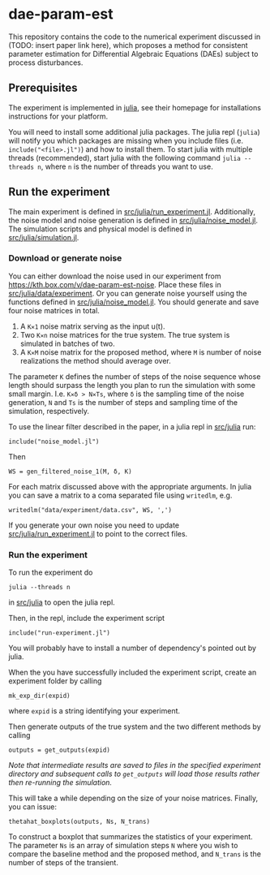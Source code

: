 # dae-param-est
This repository contains the code to the numerical experiment discussed in
(TODO: insert paper link here), which proposes a method for consistent parameter
estimation for Differential Algebraic Equations (DAEs) subject to process
disturbances.


## Prerequisites
The experiment is implemented in [julia](https://docs.julialang.org/en/v1/), see
their homepage for installations instructions for your platform.

You will need to install some additional julia packages. The julia repl
(`julia`) will notify you which packages are missing when you include files
(i.e. `include("<file>.jl")`) and how to install them. To start julia with
multiple threads (recommended), start julia with the following command `julia
--threads n`, where `n` is the number of threads you want to use.

## Run the experiment
The main experiment is defined in
[src/julia/run_experiment.jl](src/julia/run_experiment.jl). Additionally, the
noise model and noise generation is defined in
[src/julia/noise_model.jl](src/julia/noise_model.jl). The simulation scripts and
physical model is defined in [src/julia/simulation.jl](src/julia/simulation.jl).

### Download or generate noise
You can either download the noise used in our experiment from
https://kth.box.com/v/dae-param-est-noise. Place these files in
[src/julia/data/experiment](src/julia/data/experiment). Or you can generate
noise yourself using the functions defined in
[src/julia/noise_model.jl](src/julia/noise_model.jl). You should generate and
save four noise matrices in total.

1. A `K✕1` noise matrix serving as the input u(t).
2. Two `K✕n` noise matrices for the true system. The true system is simulated in batches of two.
3. A `K✕M` noise matrix for the proposed method, where `M` is number of noise
   realizations the method should average over.

The parameter `K` defines the number of steps of the noise sequence whose length
should surpass the length you plan to run the simulation with some small
margin. I.e. `K✕δ > N✕Ts`, where `δ` is the sampling time of the noise
generation, `N` and `Ts` is the number of steps and sampling time of the
simulation, respectively.

To use the linear filter described in the paper, in a julia repl in [src/julia](src/julia) run:
```
include("noise_model.jl")
```
Then
```
WS = gen_filtered_noise_1(M, δ, K)
```
For each matrix discussed above with the appropriate arguments. In julia you can save a matrix to a coma separated file using `writedlm`, e.g.
```{julia}
writedlm("data/experiment/data.csv", WS, ',')
```

If you generate your own noise you need to update
[src/julia/run_experiment.jl](src/julia/run_experiment.jl) to point to the
correct files.

### Run the experiment
To run the experiment do
```
julia --threads n
```

in [src/julia](src/julia) to open the julia repl.

Then, in the repl, include the experiment script

```{julia}
include("run-experiment.jl")
```

You will probably have to install a number of dependency's pointed out by julia.

When the you have successfully included the experiment script, create an experiment folder by calling
```{julia}
mk_exp_dir(expid)
```
where `expid` is a string identifying your experiment. 

Then generate outputs of the true system and the two different methods by calling
```{julia}
outputs = get_outputs(expid)
```
*Note that intermediate results are saved to files in the specified experiment directory and subsequent calls to `get_outputs` will load those results rather then re-running the simulation.* 

This will take a while depending on the size of your noise matrices. Finally, you can issue:
```
thetahat_boxplots(outputs, Ns, N_trans)
```
To construct a boxplot that summarizes the statistics of your experiment. The parameter `Ns` is an array of simulation steps `N` where you wish to compare the baseline method and the proposed method, and `N_trans` is the number of steps of the transient.

